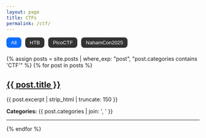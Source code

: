 ```yaml
---
layout: page
title: CTFs
permalink: /ctf/
---
```


<style>
.filter-buttons {
  display: flex;
  flex-wrap: wrap;
  gap: 10px;
  margin-bottom: 20px;
}
.filter-buttons button {
  padding: 6px 12px;
  border-radius: 8px;
  background: #333;
  color: white;
  border: none;
  cursor: pointer;
}
.filter-buttons button.active {
  background: #0d6efd;
}
</style>

<div class="filter-buttons">
  <button onclick="filterCTF('All')" class="active">All</button>
  <button onclick="filterCTF('HTB')">HTB</button>
  <button onclick="filterCTF('PicoCTF')">PicoCTF</button>
  <button onclick="filterCTF('NahamCon2025')">NahamCon2025</button>
</div>

<div id="ctf-posts">
  {% assign posts = site.posts | where_exp: "post", "post.categories contains 'CTF'" %}
  {% for post in posts %}
    <div class="ctf-entry" data-category="{{ post.categories | join: ' ' }}">
      <h2><a href="{{ post.url }}">{{ post.title }}</a></h2>
      <p>{{ post.excerpt | strip_html | truncate: 150 }}</p>
      <p><strong>Categories:</strong> {{ post.categories | join: ', ' }}</p>
      <hr>
    </div>
  {% endfor %}
</div>

<script>
function filterCTF(cat) {
  document.querySelectorAll('.filter-buttons button').forEach(btn => {
    btn.classList.remove('active');
    if (btn.innerText === cat || (cat === 'All' && btn.innerText === 'All')) {
      btn.classList.add('active');
    }
  });
  document.querySelectorAll('.ctf-entry').forEach(el => {
    if (cat === 'All' || el.dataset.category.includes(cat)) {
      el.style.display = 'block';
    } else {
      el.style.display = 'none';
    }
  });
}
</script>
